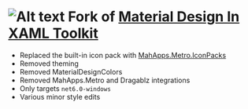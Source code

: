 ﻿# ![Alt text](web/images/MD4XAML64.png "Material Design In XAML Toolkit") Fork of [Material Design In XAML Toolkit](https://github.com/MaterialDesignInXAML/MaterialDesignInXamlToolkit)
- Replaced the built-in icon pack with [MahApps.Metro.IconPacks](https://github.com/MahApps/MahApps.Metro.IconPacks)
- Removed theming
- Removed MaterialDesignColors
- Removed MahApps.Metro and Dragablz integrations
- Only targets `net6.0-windows`
- Various minor style edits
